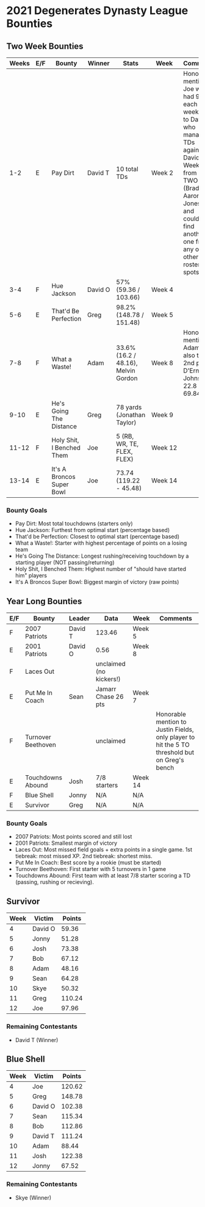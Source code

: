 # 2021 Degenerates Dynasty League Bounties

## Two Week Bounties

| Weeks | E/F | Bounty                    | Winner  | Stats                               | Week    | Comments                                                                                                                                                                                                                     |
| ----- | --- | ------------------------- | ------- | ----------------------------------- | ------- | ---------------------------------------------------------------------------------------------------------------------------------------------------------------------------------------------------------------------------- |
| 1-2   | E   | Pay Dirt                  | David T | 10 total TDs                        | Week 2  | Honorable mention to Joe who had 9TDs each week.  And to Dave O who managed 9 TDs against David T in Week 2, from only TWO guys (Brady 5, Aaron Jones 4) and couldn't find another one from any of the other 6 roster spots. |
| 3-4   | F   | Hue Jackson               | David&nbsp;O | 57% (59.36 / 103.66)                | Week 4  |                                                                                                                                                                                                                              |
| 5-6   | E   | That'd Be Perfection      | Greg    | 98.2% (148.78 / 151.48)             | Week 5  |                                                                                                                                                                                                                              |
| 7-8   | F   | What a Waste!             | Adam    | 33.6% (16.2 / 48.16), Melvin Gordon | Week 8  | Honorable mention to Adam who also took 2nd place, D'Ernest Johnson 22.8 / 69.84 pts                                                                                                                                         |
| 9-10  | E   | He's Going The Distance   | Greg    | 78 yards (Jonathan Taylor)          | Week 9  |                                                                                                                                                                                                                              |
| 11-12 | F   | Holy Shit, I Benched Them | Joe     | 5 (RB, WR, TE, FLEX, FLEX)          | Week&nbsp;12 |                                                                                                                                                                                                                              |
| 13-14 | E   | It's A Broncos Super Bowl | Joe     | 73.74 (119.22 - 45.48)              | Week 14 |                                                                                                                                                                                                                              |


### Bounty Goals

  - Pay Dirt: Most total touchdowns (starters only)
  - Hue Jackson: Furthest from optimal start (percentage based)
  - That'd be Perfection: Closest to optimal start (percentage based)
  - What a Waste!: Starter with highest percentage of points on a losing team
  - He's Going The Distance: Longest rushing/receiving touchdown by a starting player (NOT passing/returning)
  - Holy Shit, I Benched Them: Highest number of "should have started him" players
  - It's A Broncos Super Bowl: Biggest margin of victory (raw points)

## Year Long Bounties

| E/F | Bounty             | Leader  | Data                    | Week    | Comments                                                                                        |
|-----|--------------------|---------|-------------------------|---------|-------------------------------------------------------------------------------------------------|
| F   | 2007 Patriots      | David T | 123.46                  | Week 5  |                                                                                                 |
| E   | 2001 Patriots      | David O | 0.56                    | Week 8  |                                                                                                 |
| F   | Laces Out          |         | unclaimed (no kickers!) |         |                                                                                                 |
| E   | Put Me In Coach    | Sean    | Jamarr Chase 26 pts     | Week 7  |                                                                                                 |
| F   | Turnover Beethoven |         | unclaimed               |         | Honorable mention to Justin Fields, only player to hit the 5 TO threshold but on Greg's bench   |
| E   | Touchdowns Abound  | Josh    | 7/8 starters            | Week 14 |                                                                                                 |
| F   | Blue Shell         | Jonny   | N/A                     | N/A     |                                                                                                 |
| E   | Survivor           | Greg    | N/A                     | N/A     |                                                                                                 |


### Bounty Goals

  - 2007 Patriots: Most points scored and still lost
  - 2001 Patriots: Smallest margin of victory
  - Laces Out: Most missed field goals + extra points in a single game.  1st tiebreak: most missed XP.  2nd tiebreak: shortest miss.
  - Put Me In Coach: Best score by a rookie (must be started)
  - Turnover Beethoven: First starter with 5 turnovers in 1 game
  - Touchdowns Abound: First team with at least 7/8 starter scoring a TD (passing, rushing or recieving).

## Survivor

| Week | Victim  | Points |
| ---- | ------- | ------ |
| 4    | David O | 59.36  |
| 5    | Jonny   | 51.28  |
| 6    | Josh    | 73.38  |
| 7    | Bob     | 67.12  |
| 8    | Adam    | 48.16  |
| 9    | Sean    | 64.28  |
| 10   | Skye    | 50.32  |
| 11   | Greg    | 110.24 |
| 12   | Joe     | 97.96  |

### Remaining Contestants

  - David T (Winner)

## Blue Shell

| Week | Victim  | Points |
|------|---------|--------|
| 4    | Joe     | 120.62 |
| 5    | Greg    | 148.78 |
| 6    | David O | 102.38 |
| 7    | Sean    | 115.34 |
| 8    | Bob     | 112.86 |
| 9    | David T | 111.24 |
| 10   | Adam    | 88.44  |
| 11   | Josh    | 122.38 |
| 12   | Jonny   | 67.52  |

### Remaining Contestants

  - Skye (Winner)
